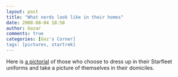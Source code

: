 ```yaml
---
layout: post
title: "What nerds look like in their homes"
date: 2008-08-04 18:58
author: Gozar
comments: true
categories: [Goz's Corner]
tags: [pictures, startrek]
---
```

Here is <a href="http://www.steveschofield.co.uk/gallery_lotf.html">a pictorial</a> of those who choose to dress up in their Starfleet uniforms and take a picture of themselves in their domiciles.
